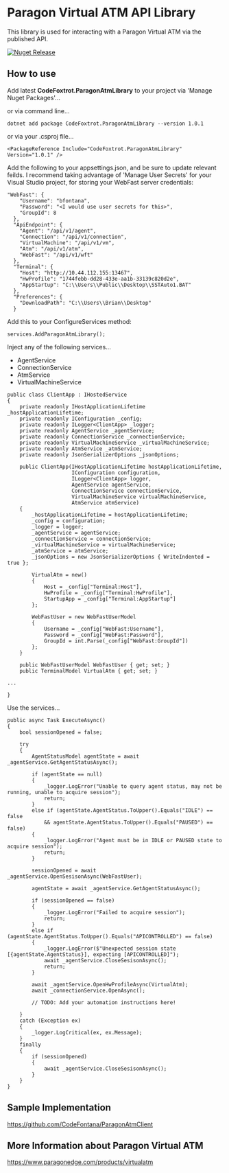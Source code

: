 # Paragon Virtual ATM API Library
This library is used for interacting with a Paragon Virtual ATM via the published API.

[![Nuget Release](https://img.shields.io/nuget/v/CodeFoxtrot.ParagonAtmLibrary?style=for-the-badge)](https://www.nuget.org/packages/CodeFoxtrot.ParagonAtmLibrary/)

## How to use
Add latest **CodeFoxtrot.ParagonAtmLibrary** to your project via 'Manage Nuget Packages'... 

or via command line...

```
dotnet add package CodeFoxtrot.ParagonAtmLibrary --version 1.0.1
```

or via your .csproj file...

```
<PackageReference Include="CodeFoxtrot.ParagonAtmLibrary" Version="1.0.1" />
```

Add the following to your appsettings.json, and be sure to update relevant feilds. I recommend taking advantage of 'Manage User Secrets' for your Visual Studio project, for storing your WebFast server credentials:
```
"WebFast": {
    "Username": "bfontana",
    "Password": "<I would use user secrets for this>",
    "GroupId": 8
  },
  "ApiEndpoint": {
    "Agent": "/api/v1/agent",
    "Connection": "/api/v1/connection",
    "VirtualMachine": "/api/v1/vm",
    "Atm": "/api/v1/atm",
    "WebFast": "/api/v1/wft"
  },
  "Terminal": {
    "Host": "http://10.44.112.155:13467",
    "HwProfile": "1744febb-dd28-433e-aa1b-33139c820d2e",
    "AppStartup": "C:\\Users\\Public\\Desktop\\SSTAuto1.BAT"
  },
  "Preferences": {
    "DownloadPath": "C:\\Users\\Brian\\Desktop"
  }
```

Add this to your ConfigureServices method:

```
services.AddParagonAtmLibrary();
```

Inject any of the following services...
* AgentService
* ConnectionService
* AtmService
* VirtualMachineService
  
```
public class ClientApp : IHostedService
{
    private readonly IHostApplicationLifetime _hostApplicationLifetime;
    private readonly IConfiguration _config;
    private readonly ILogger<ClientApp> _logger;
    private readonly AgentService _agentService;
    private readonly ConnectionService _connectionService;
    private readonly VirtualMachineService _virtualMachineService;
    private readonly AtmService _atmService;
    private readonly JsonSerializerOptions _jsonOptions;

    public ClientApp(IHostApplicationLifetime hostApplicationLifetime,
                     IConfiguration configuration,
                     ILogger<ClientApp> logger,
                     AgentService agentService,
                     ConnectionService connectionService,
                     VirtualMachineService virtualMachineService,
                     AtmService atmService)
    {
        _hostApplicationLifetime = hostApplicationLifetime;
        _config = configuration;
        _logger = logger;
        _agentService = agentService;
        _connectionService = connectionService;
        _virtualMachineService = virtualMachineService;
        _atmService = atmService;
        _jsonOptions = new JsonSerializerOptions { WriteIndented = true };

        VirtualAtm = new()
        {
            Host = _config["Terminal:Host"],
            HwProfile = _config["Terminal:HwProfile"],
            StartupApp = _config["Terminal:AppStartup"]
        };

        WebFastUser = new WebFastUserModel
        {
            Username = _config["WebFast:Username"],
            Password = _config["WebFast:Password"],
            GroupId = int.Parse(_config["WebFast:GroupId"])
        };
    }

    public WebFastUserModel WebFastUser { get; set; }
    public TerminalModel VirtualAtm { get; set; }

...

}
```

Use the services...

```
public async Task ExecuteAsync()
{
    bool sessionOpened = false;

    try
    {
        AgentStatusModel agentState = await _agentService.GetAgentStatusAsync();

        if (agentState == null)
        {
            _logger.LogError("Unable to query agent status, may not be running, unable to acquire session");
            return;
        }
        else if (agentState.AgentStatus.ToUpper().Equals("IDLE") == false
            && agentState.AgentStatus.ToUpper().Equals("PAUSED") == false)
        {
            _logger.LogError("Agent must be in IDLE or PAUSED state to acquire session");
            return;
        }

        sessionOpened = await _agentService.OpenSesisonAsync(WebFastUser);

        agentState = await _agentService.GetAgentStatusAsync();

        if (sessionOpened == false)
        {
            _logger.LogError("Failed to acquire session");
            return;
        }
        else if (agentState.AgentStatus.ToUpper().Equals("APICONTROLLED") == false)
        {
            _logger.LogError($"Unexpected session state [{agentState.AgentStatus}], expecting [APICONTROLLED]");
            await _agentService.CloseSesisonAsync();
            return;
        }

        await _agentService.OpenHwProfileAsync(VirtualAtm);
        await _connectionService.OpenAsync();

        // TODO: Add your automation instructions here!

    }
    catch (Exception ex)
    {
        _logger.LogCritical(ex, ex.Message);
    }
    finally
    {
        if (sessionOpened)
        {
            await _agentService.CloseSesisonAsync();
        }
    }
}
```

## Sample Implementation
https://github.com/CodeFontana/ParagonAtmClient

## More Information about Paragon Virtual ATM
https://www.paragonedge.com/products/virtualatm
